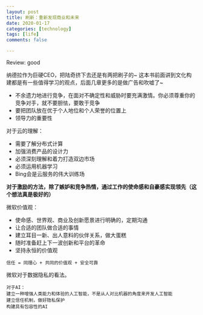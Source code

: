 ```yaml
---
layout: post
title: 刷新：重新发现商业和未来
date: 2020-01-17
categories: [technology]
tags: [life]
comments: false

---
```




Review: good



纳德拉作为巨硬CEO，把陆奇挤下去还是有两把刷子的~ 这本书前面讲到文化构建都是有一些值得学习的观点，后面几章更多的是做广告和吹嘘了~ 



- 不余遗力地进行竞争，在面对不确定性和威胁时要充满激情。你必须尊重你的竞争对手，就不要胆怯，要敢于竞争
- 要把团队放在优于个人地位和个人荣誉的位置上
- 领导力的重要性



对于云的理解：

- 需要了解分布式计算
- 加强消费产品的设计力
- 必须深刻理解和着力打造双边市场
- 必须运用机器学习
- Bing会是云服务的伟大训练场



**对于激励的方法，除了嫉妒和竞争热情，通过工作的使命感和自豪感实现领先（这个想法真是极好的）**



微软价值观：

- 使命感、世界观、商业及创新愿景进行明确的，定期沟通
- 让合适的团队做合适的事情
- 建立耳目一新、出人意料的伙伴关系，做大蛋糕
- 随时准备赶上下一波创新和平台的革命
- 坚持永恒的价值观

```
信任 = 同理心 + 共同的价值观 + 安全可靠
```

微软对于数据隐私的看法。

```
对于AI：
建立一种增强人类能力和体验的人工智能，不是从人对比机器的角度来开发人工智能
建立信任机制，做好隐私保护
构建具有包容性的AI
```